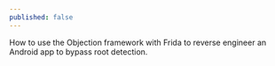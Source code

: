 ```yaml
---
published: false
---
```

How to use the Objection framework with Frida to reverse engineer an Android app to bypass root detection.

